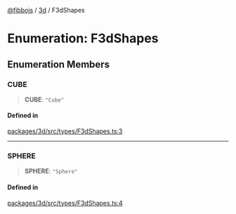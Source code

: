 [@fibbojs](/api/index) / [3d](/api/3d) / F3dShapes

# Enumeration: F3dShapes

## Enumeration Members

### CUBE

> **CUBE**: `"Cube"`

#### Defined in

[packages/3d/src/types/F3dShapes.ts:3](https://github.com/fibbojs/fibbo/blob/1870009ccb8291e46b08992d55a2056e8625aa96/packages/3d/src/types/F3dShapes.ts#L3)

***

### SPHERE

> **SPHERE**: `"Sphere"`

#### Defined in

[packages/3d/src/types/F3dShapes.ts:4](https://github.com/fibbojs/fibbo/blob/1870009ccb8291e46b08992d55a2056e8625aa96/packages/3d/src/types/F3dShapes.ts#L4)
